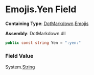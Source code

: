 # Emojis\.Yen Field

**Containing Type**: [DotMarkdown](../../README.md)\.[Emojis](../README.md)

**Assembly**: DotMarkdown\.dll

```csharp
public const string Yen = ":yen:"
```

### Field Value

System\.[String](https://docs.microsoft.com/en-us/dotnet/api/system.string)